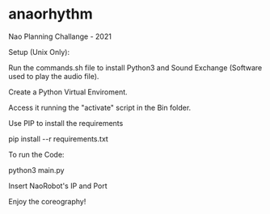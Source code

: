 # anaorhythm
Nao Planning Challange - 2021

Setup (Unix Only):

Run the commands.sh file to install Python3 and Sound Exchange (Software used to play the audio file).

Create a Python Virtual Enviroment.

Access it running the "activate" script in the Bin folder.

Use PIP to install the requirements

pip install --r requirements.txt

To run the Code:

python3 main.py

Insert NaoRobot's IP and Port

Enjoy the coreography!
